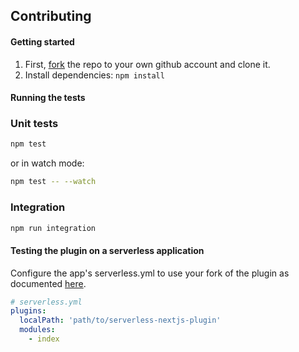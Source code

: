 ## Contributing

#### Getting started

1. First, [fork](https://help.github.com/en/articles/fork-a-repo) the repo to your own github account and clone it.
2. Install dependencies: `npm install`

#### Running the tests

### Unit tests

```bash
npm test
```

or in watch mode:

```bash
npm test -- --watch
```

### Integration

```bash
npm run integration
```

#### Testing the plugin on a serverless application

Configure the app's serverless.yml to use your fork of the plugin as documented [here](https://serverless.com/framework/docs/providers/aws/guide/plugins#service-local-plugin).

```yml
# serverless.yml
plugins:
  localPath: 'path/to/serverless-nextjs-plugin'
  modules:
	- index
```
